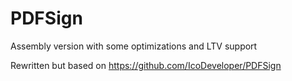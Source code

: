 # PDFSign
Assembly version with some optimizations and LTV support

Rewritten but based on https://github.com/IcoDeveloper/PDFSign
